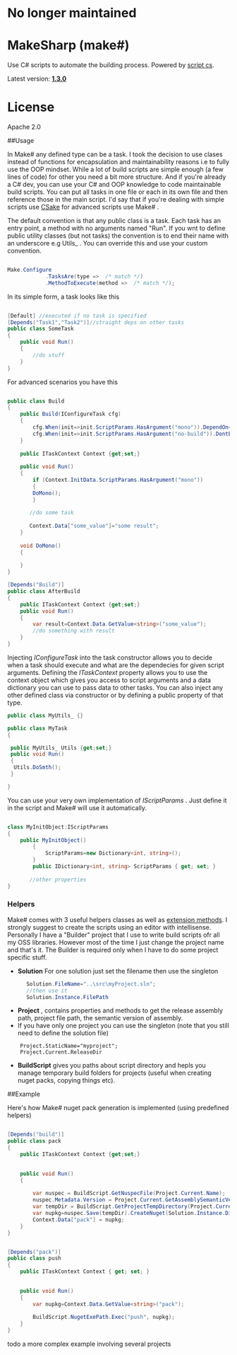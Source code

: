 # No longer maintained

MakeSharp (make#)
=================
Use C# scripts to automate the building process. Powered by [script cs](https://github.com/scriptcs/scriptcs). 

Latest version: **[1.3.0](https://github.com/sapiens/MakeSharp/wiki/ChangeLog)**

License
========
Apache 2.0

##Usage

In Make# any defined type can be a task. I took the decision to use clases instead of functions for encapsulation and maintainability reasons i.e to fully use the OOP mindset.
While a lot of build scripts are simple enough (a few lines of code) for other you need a bit more structure. And if you're already a C# dev, you can use your C# and OOP knowledge to code maintainable build scripts.
You can put all tasks in one file or each in its own file and then reference those in the main script. I'd say that if you're dealing with simple scripts use [CSake](https://github.com/sapiens/csake) for advanced scripts use Make# .

The default convention is that any public class is a task. Each task has an entry point, a method with no arguments named "Run". If you wnt to define public utility classes (but not tasks) the convention is to end their name with an underscore e.g Utils_ . You can override this and use your custom convention.

```csharp

Make.Configure
            .TasksAre(type =>  /* match */)
            .MethodToExecute(method =>  /* match */);

```

In its simple form, a task looks like this

```csharp

[Default] //executed if no task is specified
[Depends("Task1","Task2")]//straight deps on other tasks
public class SomeTask
{
    public void Run()
    {
        //do stuff
    }
}

```

For advanced scenarios you have this

```csharp

public class Build
{
    public Build(IConfigureTask cfg)
    {
        cfg.When(init=>init.ScriptParams.HasArgument("mono")).DependOn<PrepareMono>();
        cfg.When(init=>init.ScriptParams.HasArgument("no-build")).DontExecute();
    }
    
    public ITaskContext Context {get;set;}
    
    public void Run()
    {
        if (Context.InitData.ScriptParams.HasArgument("mono"))
        {
        DoMono();        
        }
       
       //do some task
       
       Context.Data["some_value"]="some result";
    }
    
    void DoMono()
    {
    
    }
}

[Depends("Build")]
public class AfterBuild
{
    public ITaskContext Context {get;set;}    
    public void Run()
    {
        var result=Context.Data.GetValue<string>("some_value");
        //do something with result
    }
}

```

Injecting _IConfigureTask_ into the task constructor allows you to decide when a task should execute and what are the dependecies for given script arguments. Defining the _ITaskContext_ property allows you to use the context object which gives you access to script arguments and a data dictionary you can use to pass data to other tasks. You can also inject any other defined class via constructor or by defining a public property of that type.

```csharp
public class MyUtils_ {}

public class MyTask
{

 public MyUtils_ Utils {get;set;}
 public void Run()
 {
  Utils.DoSmth();
 }

}

```


You can use your very own implementation of _IScriptParams_ . Just define it in the script and Make# will use it automatically.

```csharp

class MyInitObject:IScriptParams
{
    public MyInitObject()
        {
            ScriptParams=new Dictionary<int, string>();
        }
        public IDictionary<int, string> ScriptParams { get; set; }
        
       //other properties 
}


```

### Helpers

Make# comes with 3 useful helpers classes as well as [extension methods](https://github.com/sapiens/csake/wiki/Helpers). I strongly suggest to create the scripts using an editor with intellisense. Personally I have a "Builder" project that I use to write build scripts ofr all my OSS libraries. However most of the time I just change the project name and that's it.
The Builder is required only when I have to do some project specific stuff.

* **Solution** 
For one solution just set the filename then use the singleton

```csharp
      Solution.FileName="..\src\myProject.sln";
      //then use it 
      Solution.Instance.FilePath
```
* **Project** , contains properties and methods to get the release assembly path,  project file path, the semantic version of assembly.
 * If you have only one project you can use the singleton (note that you still need to define the solution file)
```
    Project.StaticName="myproject";
    Project.Current.ReleaseDir
```
* **BuildScript** gives you paths about script directory and hepls you manage temporary build folders for projects (useful when creating nuget packs, copying things etc).

##Example

Here's how Make# nuget pack generation is implemented (using predefined helpers)

```csharp

[Depends("build")]
public class pack
{
    public ITaskContext Context {get;set;}

    
    public void Run()	
    {
       
        var nuspec = BuildScript.GetNuspecFile(Project.Current.Name);
        nuspec.Metadata.Version = Project.Current.GetAssemblySemanticVersion();
        var tempDir = BuildScript.GetProjectTempDirectory(Project.Current);
        var nupkg=nuspec.Save(tempDir).CreateNuget(Solution.Instance.Directory,tempDir);
        Context.Data["pack"] = nupkg;
    }
}


[Depends("pack")]
public class push
{
    public ITaskContext Context { get; set; }

    
    public void Run()
    {
        var nupkg=Context.Data.GetValue<string>("pack");
     
        BuildScript.NugetExePath.Exec("push", nupkg);
    }
}
```
todo a more complex example involving several projects


